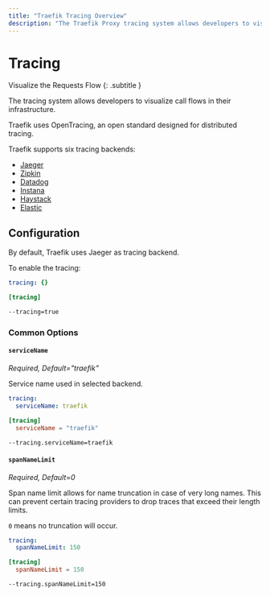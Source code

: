 ```yaml
---
title: "Traefik Tracing Overview"
description: "The Traefik Proxy tracing system allows developers to visualize call flows in their infrastructure. read the full documentation."
---
```


# Tracing

Visualize the Requests Flow
{: .subtitle }

The tracing system allows developers to visualize call flows in their infrastructure.

Traefik uses OpenTracing, an open standard designed for distributed tracing.

Traefik supports six tracing backends:

- [Jaeger](./jaeger.md)
- [Zipkin](./zipkin.md)
- [Datadog](./datadog.md)
- [Instana](./instana.md)
- [Haystack](./haystack.md)
- [Elastic](./elastic.md)

## Configuration

By default, Traefik uses Jaeger as tracing backend.

To enable the tracing:

```yaml tab="File (YAML)"
tracing: {}
```

```toml tab="File (TOML)"
[tracing]
```

```bash tab="CLI"
--tracing=true
```

### Common Options

#### `serviceName`

_Required, Default="traefik"_

Service name used in selected backend.

```yaml tab="File (YAML)"
tracing:
  serviceName: traefik
```

```toml tab="File (TOML)"
[tracing]
  serviceName = "traefik"
```

```bash tab="CLI"
--tracing.serviceName=traefik
```

#### `spanNameLimit`

_Required, Default=0_

Span name limit allows for name truncation in case of very long names.
This can prevent certain tracing providers to drop traces that exceed their length limits.

`0` means no truncation will occur.

```yaml tab="File (YAML)"
tracing:
  spanNameLimit: 150
```

```toml tab="File (TOML)"
[tracing]
  spanNameLimit = 150
```

```bash tab="CLI"
--tracing.spanNameLimit=150
```
